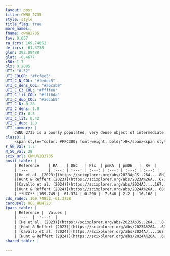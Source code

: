 ```yaml
---
layout: post
title: CWNU 2735
style: style
title_flag: true
more_names: 
fname: cwnu2735
fov: 0.057
ra_icrs: 169.74852
de_icrs: -61.3738
glon: 292.09488
glat: -0.4677
r50: 1.7
plx: 0.2085
UTI: "0.52"
UTI_COLOR: "#fcfee5"
UTI_C_N_COL: "#fedec5"
UTI_C_dens_COL: "#a6cab9"
UTI_C_C3_COL: "#ffffe8"
UTI_C_lit_COL: "#fff6da"
UTI_C_dup_COL: "#a6cab9"
UTI_C_N: 0.28
UTI_C_dens: 1.0
UTI_C_C3: 0.5
UTI_C_lit: 0.42
UTI_C_dup: 1.0
UTI_summary: |
    CWNU 2735 is a poorly populated, very dense object of intermediate C3 quality. It was recently reported in the literature.
class3: |
    <span style="color: #FFC300; font-weight: bold;">B</span><span style="color: #FFC300; font-weight: bold;">B</span>
r_50_val: 1.7
N_50_val: 28
scix_url: CWNU%202735
posit_table: |
    | Reference    | RA    | DEC   | Plx  | pmRA  | pmDE   |  Rv  |
    | :---         | :---: | :---: | :---: | :---: | :---: | :---: |
    |[He et al. (2023)](https://scixplorer.org/abs/2023ApJS..264....8H) | 169.748 | -61.379 | 0.218 | -7.543 | 2.191 | -- |
    |[Hunt & Reffert (2023)](https://scixplorer.org/abs/2023A%26A...673A.114H) | 169.75 | -61.377 | 0.22 | -7.56 | 2.185 | -16.104 |
    |[Cavallo et al. (2024)](https://scixplorer.org/abs/2024AJ....167...12C) | 169.756 | -61.378 | 0.221 | -- | -- | -- |
    |[Hunt & Reffert (2024)](https://scixplorer.org/abs/2024A%26A...686A..42H) | 169.75 | -61.377 | 0.22 | -7.56 | 2.185 | -16.104 |
    | **UCC** |169.749 | -61.374 | 0.208 | -7.548 | 2.2 | -16.168 | 
cds_radec: 169.74852,-61.3738
carousel: UCC_HUNT23
fpars_table: |
    | Reference |  Values |
    | :---  |  :---:  |
    | [He et al. (2023)](https://scixplorer.org/abs/2023ApJS..264....8H) | `A0=4.25, m-M=13.8, logAge=6.0` |
    | [Hunt & Reffert (2023)](https://scixplorer.org/abs/2023A%26A...673A.114H) | `AV50=3.293, diffAV50=2.296, MOD50=13.104, logAge50=7.951` |
    | [Cavallo et al. (2024)](https://scixplorer.org/abs/2024AJ....167...12C) | `AV50=3.21, dMod50=13.36, logAge50=8.04, [Fe/H]50=0.44` |
    | [Hunt & Reffert (2024)](https://scixplorer.org/abs/2024A%26A...686A..42H) | `MassJ=797.856` |
shared_table: |
    
---
```

